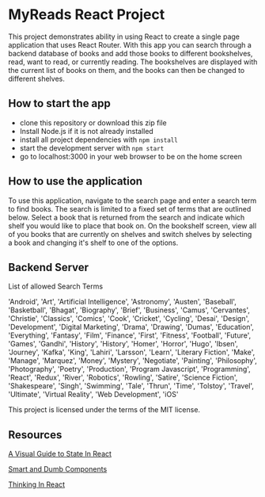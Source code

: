 # MyReads React Project

This project demonstrates ability in using React to create a single page application that uses React Router. With this app you can search through a backend database of books and add those books to different bookshelves, read, want to read, or currently reading. The bookshelves are displayed with the current list of books on them, and the books can then be changed to different shelves.

## How to start the app

* clone this repository or download this zip file
* Install Node.js if it is not already installed
* install all project dependencies with `npm install`
* start the development server with `npm start`
* go to localhost:3000 in your web browser to be on the home screen

## How to use the application

To use this application, navigate to the search page and enter a search term to find books. The search is limited to a fixed set of terms that are outlined below. Select a book that is returned from the search and indicate which shelf you would like to place that book on. On the bookshelf screen, view all of you books that are currently on shelves and switch shelves by selecting a book and changing it's shelf to one of the options.

## Backend Server

List of allowed Search Terms

'Android', 'Art', 'Artificial Intelligence', 'Astronomy', 'Austen', 'Baseball', 'Basketball', 'Bhagat', 'Biography', 'Brief', 'Business', 'Camus', 'Cervantes', 'Christie', 'Classics', 'Comics', 'Cook', 'Cricket', 'Cycling', 'Desai', 'Design', 'Development', 'Digital Marketing', 'Drama', 'Drawing', 'Dumas', 'Education', 'Everything', 'Fantasy', 'Film', 'Finance', 'First', 'Fitness', 'Football', 'Future', 'Games', 'Gandhi', 'History', 'History', 'Homer', 'Horror', 'Hugo', 'Ibsen', 'Journey', 'Kafka', 'King', 'Lahiri', 'Larsson', 'Learn', 'Literary Fiction', 'Make', 'Manage', 'Marquez', 'Money', 'Mystery', 'Negotiate', 'Painting', 'Philosophy', 'Photography', 'Poetry', 'Production', 'Program Javascript', 'Programming', 'React', 'Redux', 'River', 'Robotics', 'Rowling', 'Satire', 'Science Fiction', 'Shakespeare', 'Singh', 'Swimming', 'Tale', 'Thrun', 'Time', 'Tolstoy', 'Travel', 'Ultimate', 'Virtual Reality', 'Web Development', 'iOS'

This project is licensed under the terms of the MIT license.

## Resources

[A Visual Guide to State In React](https://daveceddia.com/visual-guide-to-state-in-react/)

[Smart and Dumb Components](https://medium.com/@dan_abramov/smart-and-dumb-components-7ca2f9a7c7d0)

[Thinking In React](https://reactjs.org/docs/thinking-in-react.html)
